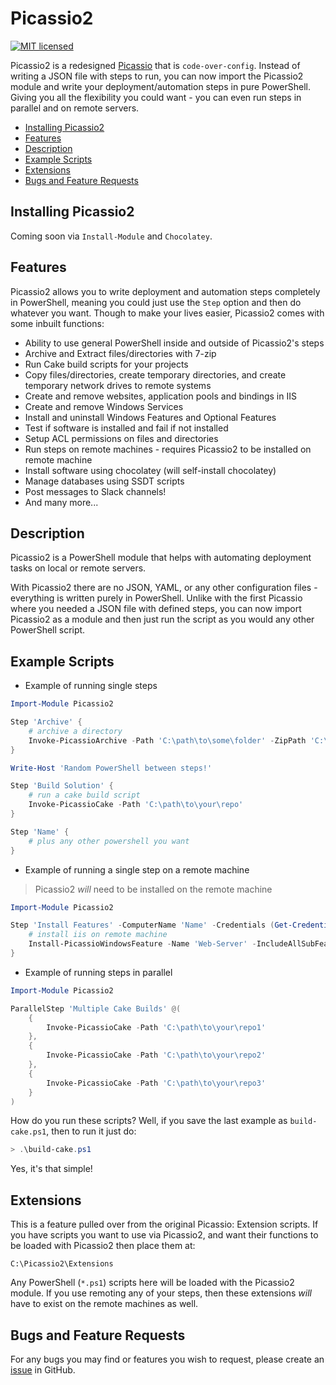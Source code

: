 # Picassio2

[![MIT licensed](https://img.shields.io/badge/license-MIT-blue.svg)](https://raw.githubusercontent.com/Badgerati/Fudge/master/LICENSE.txt)

Picassio2 is a redesigned [Picassio](https://github.com/Badgerati/Picassio) that is `code-over-config`.
Instead of writing a JSON file with steps to run, you can now import the Picassio2 module and write your deployment/automation steps in pure PowerShell. Giving you all the flexibility you could want - you can even run steps in parallel and on remote servers.

* [Installing Picassio2](#installing-picassio2)
* [Features](#features)
* [Description](#description)
* [Example Scripts](#example-scripts)
* [Extensions](#extensions)
* [Bugs and Feature Requests](#bugs-and-feature-requests)

## Installing Picassio2

Coming soon via `Install-Module` and `Chocolatey`.

## Features

Picassio2 allows you to write deployment and automation steps completely in PowerShell, meaning you could just use the `Step` option and then do whatever you want.
Though to make your lives easier, Picassio2 comes with some inbuilt functions:

* Ability to use general PowerShell inside and outside of Picassio2's steps
* Archive and Extract files/directories with 7-zip
* Run Cake build scripts for your projects
* Copy files/directories, create temporary directories, and create temporary network drives to remote systems
* Create and remove websites, application pools and bindings in IIS
* Create and remove Windows Services
* Install and uninstall Windows Features and Optional Features
* Test if software is installed and fail if not installed
* Setup ACL permissions on files and directories
* Run steps on remote machines - requires Picassio2 to be installed on remote machine
* Install software using chocolatey (will self-install chocolatey)
* Manage databases using SSDT scripts
* Post messages to Slack channels!
* And many more...

## Description

Picassio2 is a PowerShell module that helps with automating deployment tasks on local or remote servers.

With Picassio2 there are no JSON, YAML, or any other configuration files - everything is written purely in PowerShell.
Unlike with the first Picassio where you needed a JSON file with defined steps, you can now import Picassio2 as a module and then just run the script as you would any other PowerShell script.

## Example Scripts

* Example of running single steps

```powershell
Import-Module Picassio2

Step 'Archive' {
    # archive a directory
    Invoke-PicassioArchive -Path 'C:\path\to\some\folder' -ZipPath 'C:\path\to\some\folder.7z'
}

Write-Host 'Random PowerShell between steps!'

Step 'Build Solution' {
    # run a cake build script
    Invoke-PicassioCake -Path 'C:\path\to\your\repo'
}

Step 'Name' {
    # plus any other powershell you want
}
```

* Example of running a single step on a remote machine

> Picassio2 *will* need to be installed on the remote machine

```powershell
Import-Module Picassio2

Step 'Install Features' -ComputerName 'Name' -Credentials (Get-Credential) {
    # install iis on remote machine
    Install-PicassioWindowsFeature -Name 'Web-Server' -IncludeAllSubFeatures
}
```

* Example of running steps in parallel

```powershell
Import-Module Picassio2

ParallelStep 'Multiple Cake Builds' @(
    {
        Invoke-PicassioCake -Path 'C:\path\to\your\repo1'
    },
    {
        Invoke-PicassioCake -Path 'C:\path\to\your\repo2'
    },
    {
        Invoke-PicassioCake -Path 'C:\path\to\your\repo3'
    }
)
```

How do you run these scripts? Well, if you save the last example as `build-cake.ps1`, then to run it just do:

```powershell
> .\build-cake.ps1
```

Yes, it's that simple!

## Extensions

This is a feature pulled over from the original Picassio: Extension scripts. If you have scripts you want to use via Picassio2, and want their functions to be loaded with Picassio2 then place them at:

```plain
C:\Picassio2\Extensions
```

Any PowerShell (`*.ps1`) scripts here will be loaded with the Picassio2 module. If you use remoting any of your steps, then these extensions *will* have to exist on the remote machines as well.

## Bugs and Feature Requests

For any bugs you may find or features you wish to request, please create an [issue](https://github.com/Badgerati/Picassio2/issues "Issues") in GitHub.